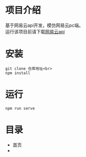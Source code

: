 # 项目介绍
基于网易云api开发，模仿网易云pc端。<br>
运行该项目前请下载[网易云api](https://github.com/Binaryify/NeteaseCloudMusicApi)
# 安装

```
git clone 仓库地址<br>
npm install
```
# 运行
```
npm run serve
```
# 目录
*   首页
*   